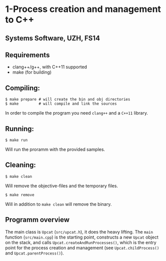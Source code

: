# 1-Process creation and management to C++
## Systems Software, UZH, FS14

## Requirements

* clang++/g++, with C++11 supported
* make (for building)

## Compiling:

    $ make prepare # will create the bin and obj directories
    $ make         # will compile and link the sources

In order to compile the program you need `clang++` and a `C++11` library.

## Running:

    $ make run

Will run the proramm with the provided samples.

## Cleaning:

    $ make clean

Will remove the objective-files and the temporary files.

    $ make remove

Will in addition to `make clean` will remove the binary.

## Programm overview

The main class is `Upcat` (`src/upcat.h`), it does the heavy lifting.
The `main` function (`src/main.cpp`) is the starting point, constructs a new
`Upcat` object on the stack, and calls `Upcat.createAndRunProcesses()`, which is
the entry point for the process creation and management
(see `Upcat.childProcess()` and `Upcat.parentProcess()`).
